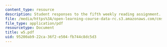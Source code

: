 ```yaml
---
content_type: resource
description: Student responses to the fifth weekly reading assignment.
file: /media/https%3A/open-learning-course-data-rc.s3.amazonaws.com/cms-600-videogame-theory-and-analysis-fall-2007/95200ab922ca36f2e504fb744c8dc5d3_w5.pdf
file_type: application/pdf
resourcetype: Document
title: w5.pdf
uid: 95200ab9-22ca-36f2-e504-fb744c8dc5d3
---
```

